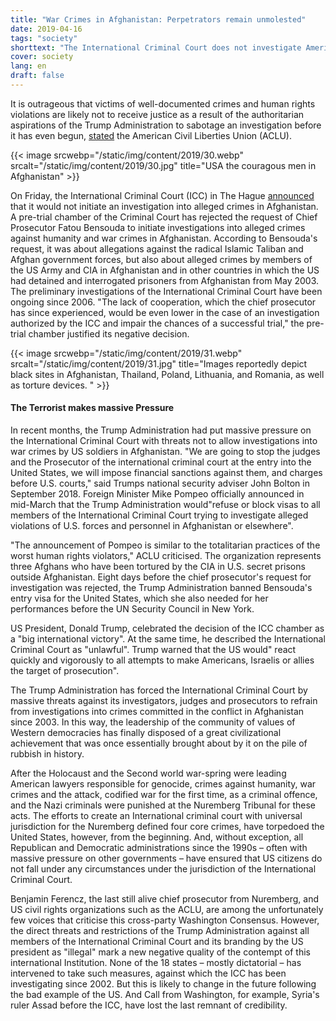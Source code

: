 ```yaml
---
title: "War Crimes in Afghanistan: Perpetrators remain unmolested"
date: 2019-04-16
tags: "society"
shorttext: "The International Criminal Court does not investigate Americans for crimes in Afghanistan. Civil rights activists are dismayed."
cover: society
lang: en
draft: false
---
```


It is outrageous that victims of well-documented crimes and human rights violations are likely not to receive justice as a result of the authoritarian aspirations of the Trump Administration to sabotage an investigation before it has even begun, [stated](https://www.aclu.org/news/aclu-comment-icc-decision-not-investigate-us-war-crimes-afghanistan "DECISION COMES AFTER REPEATED THREATS BY TRUMP ADMINISTRATION AGAINST ICC PERSONNEL") the American Civil Liberties Union (ACLU).

{{< image srcwebp="/static/img/content/2019/30.webp" srcalt="/static/img/content/2019/30.jpg" title="USA the couragous men in Afghanistan" >}}

On Friday, the International Criminal Court (ICC) in The Hague [announced](https://www.icc-cpi.int/Pages/item.aspx?name=pr1448 "ICC judges reject opening of an investigation regarding Afghanistan situation") that it would not initiate an investigation into alleged crimes in Afghanistan. A pre-trial chamber of the Criminal Court has rejected the request of Chief Prosecutor Fatou Bensouda to initiate investigations into alleged crimes against humanity and war crimes in Afghanistan. According to Bensouda's request, it was about allegations against the radical Islamic Taliban and Afghan government forces, but also about alleged crimes by members of the US Army and CIA in Afghanistan and in other countries in which the US had detained and interrogated prisoners from Afghanistan from May 2003. The preliminary investigations of the International Criminal Court have been ongoing since 2006. "The lack of cooperation, which the chief prosecutor has since experienced, would be even lower in the case of an investigation authorized by the ICC and impair the chances of a successful trial," the pre-trial chamber justified its negative decision.

{{< image srcwebp="/static/img/content/2019/31.webp" srcalt="/static/img/content/2019/31.jpg" title="Images reportedly depict black sites in Afghanistan, Thailand, Poland, Lithuania, and Romania, as well as torture devices. " >}}

#### The Terrorist makes massive Pressure

In recent months, the Trump Administration had put massive pressure on the International Criminal Court with threats not to allow investigations into war crimes by US soldiers in Afghanistan. "We are going to stop the judges and the Prosecutor of the international criminal court at the entry into the United States, we will impose financial sanctions against them, and charges before U.S. courts," said Trumps national security adviser John Bolton in September 2018. Foreign Minister Mike Pompeo officially announced in mid-March that the Trump Administration would"refuse or block visas to all members of the International Criminal Court trying to investigate alleged violations of U.S. forces and personnel in Afghanistan or elsewhere".

"The announcement of Pompeo is similar to the totalitarian practices of the worst human rights violators," ACLU criticised. The organization represents three Afghans who have been tortured by the CIA in U.S. secret prisons outside Afghanistan. Eight days before the chief prosecutor's request for investigation was rejected, the Trump Administration banned Bensouda's entry visa for the United States, which she also needed for her performances before the UN Security Council in New York.

US President, Donald Trump, celebrated the decision of the ICC chamber as a "big international victory". At the same time, he described the International Criminal Court as "unlawful". Trump warned that the US would" react quickly and vigorously to all attempts to make Americans, Israelis or allies the target of prosecution".

The Trump Administration has forced the International Criminal Court by massive threats against its investigators, judges and prosecutors to refrain from investigations into crimes committed in the conflict in Afghanistan since 2003. In this way, the leadership of the community of values of Western democracies has finally disposed of a great civilizational achievement that was once essentially brought about by it on the pile of rubbish in history.

After the Holocaust and the Second world war-spring were leading American lawyers responsible for genocide, crimes against humanity, war crimes and the attack, codified war for the first time, as a criminal offence, and the Nazi criminals were punished at the Nuremberg Tribunal for these acts. The efforts to create an International criminal court with universal jurisdiction for the Nuremberg defined four core crimes, have torpedoed the United States, however, from the beginning. And, without exception, all Republican and Democratic administrations since the 1990s – often with massive pressure on other governments – have ensured that US citizens do not fall under any circumstances under the jurisdiction of the International Criminal Court.

Benjamin Ferencz, the last still alive chief prosecutor from Nuremberg, and US civil rights organizations such as the ACLU, are among the unfortunately few voices that criticise this cross-party Washington Consensus. However, the direct threats and restrictions of the Trump Administration against all members of the International Criminal Court and its branding by the US president as "illegal" mark a new negative quality of the contempt of this international Institution. None of the 18 states – mostly dictatorial – has intervened to take such measures, against which the ICC has been investigating since 2002. But this is likely to change in the future following the bad example of the US. And Call from Washington, for example, Syria's ruler Assad before the ICC, have lost the last remnant of credibility.
